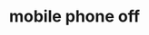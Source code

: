 ---
layout: smileys&emotion
title: mobile phone off
emoji: mobile_phone_off
permalink: 📴.html
image: assets/img/3moji/mobile_phone_off.png
---